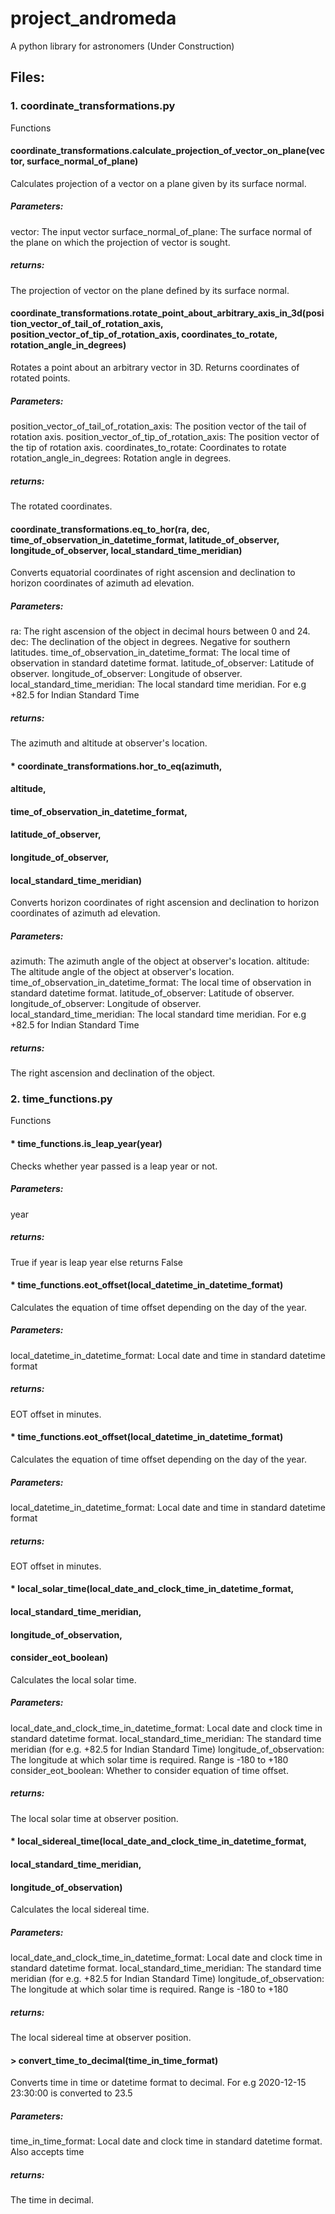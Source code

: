 # project_andromeda
A python library for astronomers (Under Construction)

## Files:

### 1. coordinate_transformations.py

Functions
#### coordinate_transformations.calculate_projection_of_vector_on_plane(vector, surface_normal_of_plane)

Calculates projection of a vector on a plane given by its surface normal.
##### Parameters: 
vector: The input vector
surface_normal_of_plane: The surface normal of the plane on which the projection of vector is sought.
##### returns:
The projection of vector on the plane defined by its surface normal.

####  coordinate_transformations.rotate_point_about_arbitrary_axis_in_3d(position_vector_of_tail_of_rotation_axis, position_vector_of_tip_of_rotation_axis, coordinates_to_rotate, rotation_angle_in_degrees)
Rotates a point about an arbitrary vector in 3D. Returns coordinates of rotated points.
##### Parameters: 
position_vector_of_tail_of_rotation_axis: The position vector of the tail of rotation axis.
position_vector_of_tip_of_rotation_axis: The position vector of the tip of rotation axis.
coordinates_to_rotate: Coordinates to rotate
rotation_angle_in_degrees: Rotation angle in degrees.
##### returns:
The rotated coordinates.

#### coordinate_transformations.eq_to_hor(ra, dec, time_of_observation_in_datetime_format, latitude_of_observer, longitude_of_observer, local_standard_time_meridian)
Converts equatorial coordinates of right ascension and declination to horizon coordinates of azimuth ad elevation.
##### Parameters: 
ra: The right ascension of the object in decimal hours between 0 and 24. 
dec: The declination of the object in degrees. Negative for southern latitudes.
time_of_observation_in_datetime_format: The local time of observation in standard datetime format.
latitude_of_observer: Latitude of observer.
longitude_of_observer: Longitude of observer.
local_standard_time_meridian: The local standard time meridian. For e.g +82.5 for Indian Standard Time
##### returns:
The azimuth and altitude at observer's location.

#### * coordinate_transformations.hor_to_eq(azimuth,
####              altitude,
####              time_of_observation_in_datetime_format,
####              latitude_of_observer,
####              longitude_of_observer,
####              local_standard_time_meridian)
Converts horizon coordinates of right ascension and declination to horizon coordinates of azimuth ad elevation.
##### Parameters: 
azimuth: The azimuth angle of the object at observer's location.
altitude: The altitude angle of the object at observer's location.
time_of_observation_in_datetime_format: The local time of observation in standard datetime format.
latitude_of_observer: Latitude of observer.
longitude_of_observer: Longitude of observer.
local_standard_time_meridian: The local standard time meridian. For e.g +82.5 for Indian Standard Time
##### returns:
The right ascension and declination of the object.


### 2. time_functions.py
Functions
#### * time_functions.is_leap_year(year)
Checks whether year passed is a leap year or not.
##### Parameters: 
year
##### returns:
True if year is leap year else returns False

#### * time_functions.eot_offset(local_datetime_in_datetime_format)
Calculates the equation of time offset depending on the day of the year.
##### Parameters: 
local_datetime_in_datetime_format: Local date and time in standard datetime format 
##### returns:
EOT offset in minutes.

#### * time_functions.eot_offset(local_datetime_in_datetime_format)
Calculates the equation of time offset depending on the day of the year.
##### Parameters: 
local_datetime_in_datetime_format: Local date and time in standard datetime format 
##### returns:
EOT offset in minutes.

#### * local_solar_time(local_date_and_clock_time_in_datetime_format,
####                    local_standard_time_meridian,
####                    longitude_of_observation,
####                    consider_eot_boolean)
Calculates the local solar time.
##### Parameters: 
local_date_and_clock_time_in_datetime_format: Local date and clock time in standard datetime format.
local_standard_time_meridian: The standard time meridian (for e.g. +82.5 for Indian Standard Time)
longitude_of_observation: The longitude at which solar time is required. Range is -180 to +180
consider_eot_boolean: Whether to consider equation of time offset.
##### returns:
The local solar time at observer position.

#### * local_sidereal_time(local_date_and_clock_time_in_datetime_format,
####                        local_standard_time_meridian,
####                        longitude_of_observation)
Calculates the local sidereal time.
##### Parameters: 
local_date_and_clock_time_in_datetime_format: Local date and clock time in standard datetime format.
local_standard_time_meridian: The standard time meridian (for e.g. +82.5 for Indian Standard Time)
longitude_of_observation: The longitude at which solar time is required. Range is -180 to +180
##### returns:
The local sidereal time at observer position.

#### > convert_time_to_decimal(time_in_time_format)
Converts time in time or datetime format to decimal. For e.g 2020-12-15 23:30:00 is converted to 23.5
##### Parameters: 
time_in_time_format: Local date and clock time in standard datetime format. Also accepts time
##### returns:
The time in decimal.
